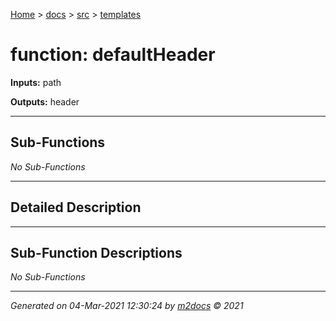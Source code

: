 [Home](../../index.md) > [docs](../../docs_index.md) > [src](../src_index.md) > [templates](templates_index.md)  


# function: defaultHeader



**Inputs:** path

**Outputs:** header

 ***

## Sub-Functions

*No Sub-Functions*

 ***

## Detailed Description



 ***

## Sub-Function Descriptions

*No Sub-Functions*


***

*Generated on 04-Mar-2021 12:30:24 by [m2docs](https://github.com/crgnam-research/m2docs) © 2021*
